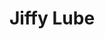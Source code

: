 ---
title: "Jiffy Lube"
url: /chesapeake/jiffy-lube-battlefield-boulevard-north/
shop: car repair
---